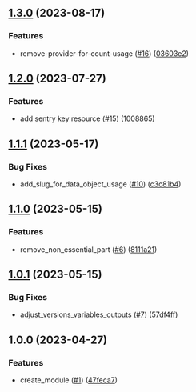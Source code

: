 ## [1.3.0](https://github.com/justtrackio/terraform-sentry-project/compare/v1.2.0...v1.3.0) (2023-08-17)


### Features

* remove-provider-for-count-usage ([#16](https://github.com/justtrackio/terraform-sentry-project/issues/16)) ([03603e2](https://github.com/justtrackio/terraform-sentry-project/commit/03603e2715afa8ae0079a4ff370e6c2de4b4378b))

## [1.2.0](https://github.com/justtrackio/terraform-sentry-project/compare/v1.1.1...v1.2.0) (2023-07-27)


### Features

* add sentry key resource ([#15](https://github.com/justtrackio/terraform-sentry-project/issues/15)) ([1008865](https://github.com/justtrackio/terraform-sentry-project/commit/10088653b7b3cf8aaeba47127c0405b1aff30032))

## [1.1.1](https://github.com/justtrackio/terraform-sentry-project/compare/v1.1.0...v1.1.1) (2023-05-17)


### Bug Fixes

* add_slug_for_data_object_usage ([#10](https://github.com/justtrackio/terraform-sentry-project/issues/10)) ([c3c81b4](https://github.com/justtrackio/terraform-sentry-project/commit/c3c81b47d1c177ae4aea8b87b886097f182e2587))

## [1.1.0](https://github.com/justtrackio/terraform-sentry-project/compare/v1.0.1...v1.1.0) (2023-05-15)


### Features

* remove_non_essential_part ([#6](https://github.com/justtrackio/terraform-sentry-project/issues/6)) ([8111a21](https://github.com/justtrackio/terraform-sentry-project/commit/8111a211dbdec809500ed6d8d1a06f594030fd3d))

## [1.0.1](https://github.com/justtrackio/terraform-sentry-project/compare/v1.0.0...v1.0.1) (2023-05-15)


### Bug Fixes

* adjust_versions_variables_outputs ([#7](https://github.com/justtrackio/terraform-sentry-project/issues/7)) ([57df4ff](https://github.com/justtrackio/terraform-sentry-project/commit/57df4ff4bec052326f929705156581f897b1fc30))

## 1.0.0 (2023-04-27)


### Features

* create_module ([#1](https://github.com/justtrackio/terraform-sentry-project/issues/1)) ([47feca7](https://github.com/justtrackio/terraform-sentry-project/commit/47feca7ad89768b61bf4145454220e4afb4bb458))
